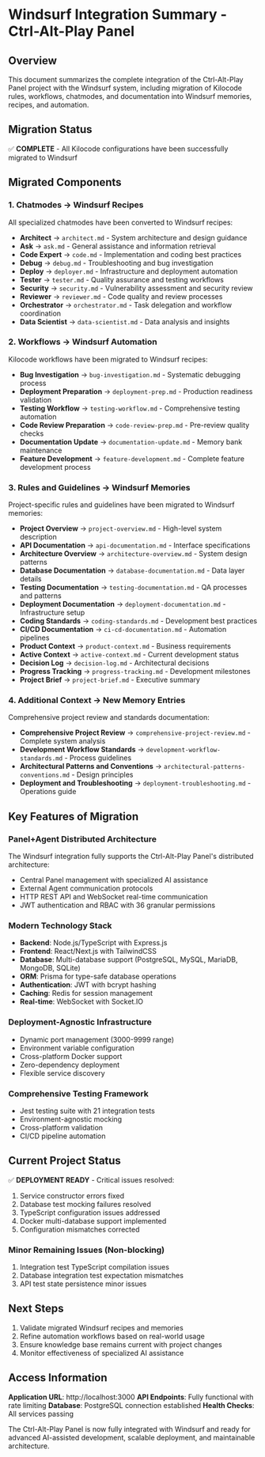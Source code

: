 # Windsurf Integration Summary - Ctrl-Alt-Play Panel

## Overview

This document summarizes the complete integration of the Ctrl-Alt-Play Panel project with the Windsurf system, including migration of Kilocode rules, workflows, chatmodes, and documentation into Windsurf memories, recipes, and automation.

## Migration Status

✅ **COMPLETE** - All Kilocode configurations have been successfully migrated to Windsurf

## Migrated Components

### 1. Chatmodes → Windsurf Recipes

All specialized chatmodes have been converted to Windsurf recipes:

- **Architect** → `architect.md` - System architecture and design guidance
- **Ask** → `ask.md` - General assistance and information retrieval
- **Code Expert** → `code.md` - Implementation and coding best practices
- **Debug** → `debug.md` - Troubleshooting and bug investigation
- **Deploy** → `deployer.md` - Infrastructure and deployment automation
- **Tester** → `tester.md` - Quality assurance and testing workflows
- **Security** → `security.md` - Vulnerability assessment and security review
- **Reviewer** → `reviewer.md` - Code quality and review processes
- **Orchestrator** → `orchestrator.md` - Task delegation and workflow coordination
- **Data Scientist** → `data-scientist.md` - Data analysis and insights

### 2. Workflows → Windsurf Automation

Kilocode workflows have been migrated to Windsurf recipes:

- **Bug Investigation** → `bug-investigation.md` - Systematic debugging process
- **Deployment Preparation** → `deployment-prep.md` - Production readiness validation
- **Testing Workflow** → `testing-workflow.md` - Comprehensive testing automation
- **Code Review Preparation** → `code-review-prep.md` - Pre-review quality checks
- **Documentation Update** → `documentation-update.md` - Memory bank maintenance
- **Feature Development** → `feature-development.md` - Complete feature development process

### 3. Rules and Guidelines → Windsurf Memories

Project-specific rules and guidelines have been migrated to Windsurf memories:

- **Project Overview** → `project-overview.md` - High-level system description
- **API Documentation** → `api-documentation.md` - Interface specifications
- **Architecture Overview** → `architecture-overview.md` - System design patterns
- **Database Documentation** → `database-documentation.md` - Data layer details
- **Testing Documentation** → `testing-documentation.md` - QA processes and patterns
- **Deployment Documentation** → `deployment-documentation.md` - Infrastructure setup
- **Coding Standards** → `coding-standards.md` - Development best practices
- **CI/CD Documentation** → `ci-cd-documentation.md` - Automation pipelines
- **Product Context** → `product-context.md` - Business requirements
- **Active Context** → `active-context.md` - Current development status
- **Decision Log** → `decision-log.md` - Architectural decisions
- **Progress Tracking** → `progress-tracking.md` - Development milestones
- **Project Brief** → `project-brief.md` - Executive summary

### 4. Additional Context → New Memory Entries

Comprehensive project review and standards documentation:

- **Comprehensive Project Review** → `comprehensive-project-review.md` - Complete system analysis
- **Development Workflow Standards** → `development-workflow-standards.md` - Process guidelines
- **Architectural Patterns and Conventions** → `architectural-patterns-conventions.md` - Design principles
- **Deployment and Troubleshooting** → `deployment-troubleshooting.md` - Operations guide

## Key Features of Migration

### Panel+Agent Distributed Architecture

The Windsurf integration fully supports the Ctrl-Alt-Play Panel's distributed architecture:

- Central Panel management with specialized AI assistance
- External Agent communication protocols
- HTTP REST API and WebSocket real-time communication
- JWT authentication and RBAC with 36 granular permissions

### Modern Technology Stack

- **Backend**: Node.js/TypeScript with Express.js
- **Frontend**: React/Next.js with TailwindCSS
- **Database**: Multi-database support (PostgreSQL, MySQL, MariaDB, MongoDB, SQLite)
- **ORM**: Prisma for type-safe database operations
- **Authentication**: JWT with bcrypt hashing
- **Caching**: Redis for session management
- **Real-time**: WebSocket with Socket.IO

### Deployment-Agnostic Infrastructure

- Dynamic port management (3000-9999 range)
- Environment variable configuration
- Cross-platform Docker support
- Zero-dependency deployment
- Flexible service discovery

### Comprehensive Testing Framework

- Jest testing suite with 21 integration tests
- Environment-agnostic mocking
- Cross-platform validation
- CI/CD pipeline automation

## Current Project Status

✅ **DEPLOYMENT READY** - Critical issues resolved:

1. Service constructor errors fixed
2. Database test mocking failures resolved
3. TypeScript configuration issues addressed
4. Docker multi-database support implemented
5. Configuration mismatches corrected

### Minor Remaining Issues (Non-blocking)

1. Integration test TypeScript compilation issues
2. Database integration test expectation mismatches
3. API test state persistence minor issues

## Next Steps

1. Validate migrated Windsurf recipes and memories
2. Refine automation workflows based on real-world usage
3. Ensure knowledge base remains current with project changes
4. Monitor effectiveness of specialized AI assistance

## Access Information

**Application URL**: http://localhost:3000
**API Endpoints**: Fully functional with rate limiting
**Database**: PostgreSQL connection established
**Health Checks**: All services passing

The Ctrl-Alt-Play Panel is now fully integrated with Windsurf and ready for advanced AI-assisted development, scalable deployment, and maintainable architecture.
